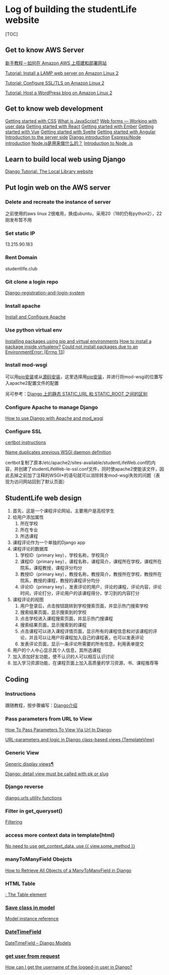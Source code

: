 # Log of building the studentLife website

[TOC]

## Get to know AWS Server

[新手教程－如何在 Amazon AWS 上搭建和部署网站](http://www.awshao.com/新手教程－如何在-amazon-aws-上搭建和部署网站/)

[Tutorial: Install a LAMP web server on Amazon Linux 2](https://docs.aws.amazon.com/AWSEC2/latest/UserGuide/ec2-lamp-amazon-linux-2.html)

[Tutorial: Configure SSL/TLS on Amazon Linux 2](https://docs.aws.amazon.com/AWSEC2/latest/UserGuide/SSL-on-amazon-linux-2.html)

[Tutorial: Host a WordPress blog on Amazon Linux 2](https://docs.aws.amazon.com/AWSEC2/latest/UserGuide/hosting-wordpress.html#create_user_and_database)

## Get to know web development

[Getting started with CSS](https://developer.mozilla.org/en-US/docs/Learn/CSS/First_steps/Getting_started)
[What is JavaScript?](https://developer.mozilla.org/en-US/docs/Learn/JavaScript/First_steps/What_is_JavaScript)
[Web forms — Working with user data](https://developer.mozilla.org/en-US/docs/Learn/Forms)
[Getting started with React](https://developer.mozilla.org/en-US/docs/Learn/Tools_and_testing/Client-side_JavaScript_frameworks/React_getting_started)
[Getting started with Ember](https://developer.mozilla.org/en-US/docs/Learn/Tools_and_testing/Client-side_JavaScript_frameworks/Ember_getting_started)
[Getting started with Vue](https://developer.mozilla.org/en-US/docs/Learn/Tools_and_testing/Client-side_JavaScript_frameworks/Vue_getting_started#.vue_files_single_file_components)
[Getting started with Svelte](https://developer.mozilla.org/en-US/docs/Learn/Tools_and_testing/Client-side_JavaScript_frameworks/Svelte_getting_started)
[Getting started with Angular](https://developer.mozilla.org/en-US/docs/Learn/Tools_and_testing/Client-side_JavaScript_frameworks/Angular_getting_started)
[Introduction to the server side](https://developer.mozilla.org/en-US/docs/Learn/Server-side/First_steps/Introduction)
[Django introduction](https://developer.mozilla.org/en-US/docs/Learn/Server-side/Django/Introduction)
[Express/Node introduction](https://developer.mozilla.org/en-US/docs/Learn/Server-side/Express_Nodejs/Introduction)
[Node.js是用来做什么的？](https://www.zhihu.com/question/33578075)
[Introduction to Node .js](http://nodejs.cn/learn)

## Learn to build local web using Django

[Django Tutorial: The Local Library website](https://developer.mozilla.org/en-US/docs/Learn/Server-side/Django/Tutorial_local_library_website)

## Put login web on the AWS server

### Delete and recreate the instance of server

之前使用的aws linux 2很难用，换成ubuntu，采用20（18的仍有python2），22刚发布暂不用

### Set static IP

13.215.90.183

### Rent Domain

studentlife.club

### Git clone a login repo

[Django-registration-and-login-system](https://github.com/earthcomfy/Django-registration-and-login-system)

### Install apache

[Install and Configure Apache](https://ubuntu.com/tutorials/install-and-configure-apache#1-overview)

### Use python virtual env

[Installing packages using pip and virtual environments](https://packaging.python.org/en/latest/guides/installing-using-pip-and-virtual-environments/)
[How to install a package inside virtualenv?](https://stackoverflow.com/questions/21240653/how-to-install-a-package-inside-virtualenv)
[Could not install packages due to an EnvironmentError: [Errno 13]](https://stackoverflow.com/questions/52949531/could-not-install-packages-due-to-an-environmenterror-errno-13)

### Install mod-wsgi

可以用[pip安装](https://pypi.org/project/mod-wsgi/)或从[源码安装](https://modwsgi.readthedocs.io/en/master/user-guides/quick-installation-guide.html)，这里选择用[pip安装](https://pypi.org/project/mod-wsgi/)，并进行将mod-wsgi的位置写入apache2配置文件的配置

另可参考：[Django 上的静态 STATIC_URL 和 STATIC_ROOT 之间的区别](https://stackoverflow.com/questions/8687927/difference-between-static-static-url-and-static-root-on-django)

### Configure Apache to manage Django

[How to use Django with Apache and mod_wsgi](https://docs.djangoproject.com/en/4.1/howto/deployment/wsgi/modwsgi/)

### Configure SSL

[certbot instructions](https://certbot.eff.org/instructions?ws=apache&os=ubuntufocal)

[Name duplicates previous WSGI daemon definition](https://stackoverflow.com/questions/39317200/name-duplicates-previous-wsgi-daemon-definition)

certbot复制了原本/etc/apache2/sites-available/studentLifeWeb.conf的内容，并创建了studentLifeWeb-le-ssl.conf文件，同时使apache2使能该文件，因此去掉之前加了注释的WSGI*的语句就可以消除转发mod-wsgi失败的问题（表现为访问网站回到了默认页面）

## StudentLife web design

1. 首先，这是一个课程评论网站，主要用户是高校学生
2. 给用户添加属性
   1. 所在学校
   2. 所在专业
   3. 所选课程
3. 课程评论作为一个单独的Django app
4. 课程评论的数据库
   1. 学校ID（primary key），学校名称，学校简介
   2. 课程ID（primary key），课程名称，课程简介，课程所在学校，课程所在院系，课程教授，课程评分均分
   3. 教授ID（primary key），教授名称，教授简介，教授所在学校，教授所在院系，教授的课程，教授的课程评分均分
   4. 评论ID（primary key），发表评论的用户，评论的课程，评论内容，评论时间，评论打分，评论用户的该课程得分，学习到的内容打分
5. 课程评论的视图
   1. 用户登录后，点击按钮跳转到学校搜索页面，并显示热门搜索学校
   2. 搜索结果页面，显示搜索到的学校
   3. 点击学校进入课程搜索页面，并显示热门搜课程
   4. 搜索结果页面，显示搜索到的课程
   5. 点击课程可以进入课程详情页面，显示所有的课程信息和对该课程的评论，并且可以让用户将课程加入自己的课程表，也可以发表评论
   6. 发表评论页面，显示一条评论所需要的所有信息，利用表单提交
6. 用户的个人中心显示其个人信息，其所选课程
7. 加入添加好友功能，使不认识的人可以相互认识讨论
8. 加入学习资源功能，在课程页面上加入高质量的学习资源，书、课程推荐等

## Coding

### Instructions

跟随教程，按步骤编写：[Django介绍](https://developer.mozilla.org/en-US/docs/Learn/Server-side/Django/Introduction)

### Pass parameters from URL to View

[How To Pass Parameters To View Via Url In Django](https://www.dev2qa.com/how-to-pass-parameters-to-view-via-url-in-django/)

[URL-parameters and logic in Django class-based views (TemplateView)](https://stackoverflow.com/questions/15754122/url-parameters-and-logic-in-django-class-based-views-templateview)

### Generic View

[Generic display views¶](https://docs.djangoproject.com/en/4.1/ref/class-based-views/generic-display/)

[Django: detail view must be called with pk or slug](https://www.valentinog.com/blog/detail/)

### Django reverse

[django.urls utility functions](https://docs.djangoproject.com/en/4.1/ref/urlresolvers/)

### Filter in get_queryset()

[Filtering](https://www.django-rest-framework.org/api-guide/filtering/#filtering)

### access more context data in template(html)
[No need to use get_context_data, use {{ view.some_method }}](https://reinout.vanrees.org/weblog/2014/05/19/context.html#:~:text=Behind%20the%20scenes%2C%20it%20is%20the%20ContextMixin%20that,doesn%E2%80%99t%20allow%20you%20to%20call%20methods%20like%20that.)

### manyToManyField Obejcts
[How to Retrieve All Objects of a ManyToManyField in Django](http://www.learningaboutelectronics.com/Articles/How-to-retrieve-all-objects-of-a-ManyToManyField-in-Django.php#:~:text=A%20ManyToManyField%20in%20Django%20is%20a%20field%20that,ManyToManyField%2C%20we%20can%20use%20the%20add%20%28%29%20function.)

### HTML Table
[<table>: The Table element](https://developer.mozilla.org/en-US/docs/web/html/element/table#deprecated_attributes)

### Save class in model
[Model instance reference](https://django.readthedocs.io/en/stable/ref/models/instances.html)

### DateTimeField
[DateTimeField – Django Models](https://www.geeksforgeeks.org/datetimefield-django-models/)

### get user from request
[How can I get the username of the logged-in user in Django?](https://stackoverflow.com/questions/16906515/how-can-i-get-the-username-of-the-logged-in-user-in-django)




